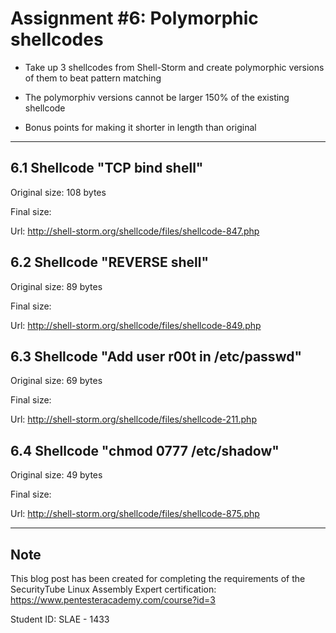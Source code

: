 # Assignment #6: Polymorphic shellcodes

- Take up 3 shellcodes from Shell-Storm and create polymorphic versions of them to beat pattern matching

- The polymorphiv versions cannot be larger 150% of the existing shellcode

- Bonus points for making it shorter in length than original


---------------------------------------------------


## 6.1 Shellcode "TCP bind shell" 

Original size: 108 bytes

Final size:

Url: http://shell-storm.org/shellcode/files/shellcode-847.php


## 6.2 Shellcode "REVERSE shell"

Original size: 89 bytes

Final size:

Url: http://shell-storm.org/shellcode/files/shellcode-849.php


## 6.3 Shellcode "Add user r00t in /etc/passwd"

Original size: 69 bytes

Final size:

Url: http://shell-storm.org/shellcode/files/shellcode-211.php


## 6.4 Shellcode "chmod 0777 /etc/shadow"

Original size: 49 bytes

Final size:

Url: http://shell-storm.org/shellcode/files/shellcode-875.php


---------------------------------------------------


## Note

This blog post has been created for completing the requirements of the SecurityTube Linux Assembly Expert certification: https://www.pentesteracademy.com/course?id=3

Student ID: SLAE - 1433